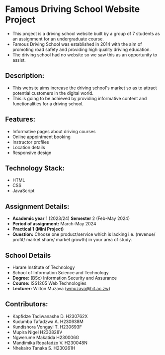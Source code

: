 # Famous Driving School Website Project

* This project is a driving school website built by a group of 7 students as an assignment for an undergraduate course.
* Famous Driving School was established in 2014 with the aim of promoting road safety and providing high quality driving education.
* The driving school had no website so we saw this as an opportunity to assist.

## Description:

* This website aims increase the driving school's market so as to attract potential customers in the digital world.
* This is going to be achieved by providing informative content and functionalities for a driving school. 

## Features:

* Informative pages about driving courses
* Online appointment booking
* Instructor profiles
* Location details
* Responsive design

## Technology Stack:

* HTML
* CSS
* JavaScript

## Assignment Details:

* **Academic year** 1 (2023/24) **Semester** 2 (Feb-May 2024)
* **Period of assignment:** March-May 2024
* **Practical 1 (Mini Project)**
* **Question:** Choose one product/service which is lacking i.e. (revenue/ profit/ market share/
market growth) in your area of study.

## School Details

* Harare Institute of Technology
* School of Information Science and Technology
* **Degree:** (BSc) Information Security and Assurance
* **Course:** ISS1205 Web Technologies
* **Lecturer:** Wilton Muzava (wmuzava@hit.ac.zw)

## Contributors:

  * Kapfidze Tadiwanashe D. H230762X
  * Kudumba Tafadzwa A. H230638M
  * Kundishora Vongayi T. H230693F
  * Mupira Nigel H230828V
  * Ngwerume Makatida H230006G
  * Mandimika Ropafadzo V. H230048N
  * Nhekairo Tanaka S. H230261H
